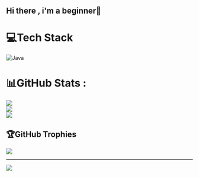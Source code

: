 ## Hi there , i'm a beginner👋

<!--
**AndriKurniawanM/AndriKurniawanM** is a ✨ _special_ ✨ repository because its `README.md` (this file) appears on your GitHub profile.

Here are some ideas to get you started:

- 🔭 I’m currently working on ...
- 🌱 I’m currently learning ...
- 👯 I’m looking to collaborate on ...
- 🤔 I’m looking for help with ...
- 💬 Ask me about ...
- 📫 How to reach me: ...
- 😄 Pronouns: ...
- ⚡ Fun fact: ...
-->

# 💻Tech Stack
![Java](https://img.shields.io/badge/java-%23ED8B00.svg?style=for-the-badge&logo=java&logoColor=white)
# 📊GitHub Stats :
![](https://github-readme-stats.vercel.app/api?username=AndriKurniawanM&theme=tokyonight&hide_border=true&include_all_commits=false&count_private=true)<br/>
![](https://github-readme-streak-stats.herokuapp.com/?user=AndriKurniawanM&theme=tokyonight&hide_border=true)<br/>
![](https://github-readme-stats.vercel.app/api/top-langs/?username=AndriKurniawanM&theme=tokyonight&hide_border=true&include_all_commits=false&count_private=true&layout=compact)

## 🏆GitHub Trophies
![](https://github-trophies.vercel.app/?username=AndriKurniawanM&theme=darkhub&no-frame=false&no-bg=false&margin-w=4)

---
[![](https://visitcount.itsvg.in/api?id=AndriKurniawanM&icon=0&color=1)](https://visitcount.itsvg.in)

